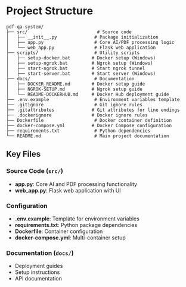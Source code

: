 # Project Structure

```
pdf-qa-system/
├── src/                          # Source code
│   ├── __init__.py              # Package initialization
│   ├── app.py                   # Core AI/PDF processing logic
│   └── web_app.py               # Flask web application
├── scripts/                     # Utility scripts
│   ├── setup-docker.bat        # Docker setup (Windows)
│   ├── setup-ngrok.bat         # Ngrok setup (Windows)
│   ├── start-ngrok.bat         # Start ngrok tunnel
│   ├── start-server.bat        # Start server (Windows)
├── docs/                        # Documentation
│   ├── DOCKER_README.md        # Docker setup guide
│   ├── NGROK-SETUP.md          # Ngrok setup guide
│   └── README-DOCKERHUB.md     # Docker Hub deployment guide
├── .env.example                 # Environment variables template
├── .gitignore                   # Git ignore rules
├── .gitattributes              # Git attributes for line endings
├── .dockerignore               # Docker ignore rules
├── Dockerfile                   # Docker container definition
├── docker-compose.yml          # Docker Compose configuration
├── requirements.txt             # Python dependencies
└── README.md                    # Main project documentation
```

## Key Files

### Source Code (`src/`)
- **app.py**: Core AI and PDF processing functionality
- **web_app.py**: Flask web application with UI

### Configuration
- **.env.example**: Template for environment variables
- **requirements.txt**: Python package dependencies
- **Dockerfile**: Container configuration
- **docker-compose.yml**: Multi-container setup

### Documentation (`docs/`)
- Deployment guides
- Setup instructions
- API documentation
